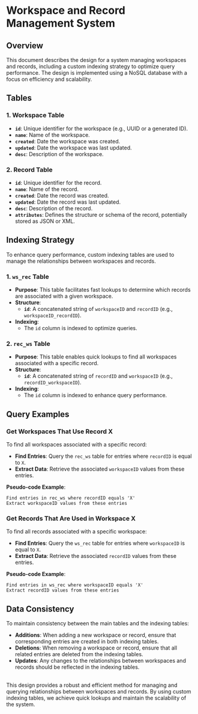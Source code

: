 # Workspace and Record Management System

## Overview

This document describes the design for a system managing workspaces and records, including a custom indexing strategy to optimize query performance. The design is implemented using a NoSQL database with a focus on efficiency and scalability.

## Tables

### 1. Workspace Table

- **`id`**: Unique identifier for the workspace (e.g., UUID or a generated ID).
- **`name`**: Name of the workspace.
- **`created`**: Date the workspace was created.
- **`updated`**: Date the workspace was last updated.
- **`desc`**: Description of the workspace.

### 2. Record Table

- **`id`**: Unique identifier for the record.
- **`name`**: Name of the record.
- **`created`**: Date the record was created.
- **`updated`**: Date the record was last updated.
- **`desc`**: Description of the record.
- **`attributes`**: Defines the structure or schema of the record, potentially stored as JSON or XML.

## Indexing Strategy

To enhance query performance, custom indexing tables are used to manage the relationships between workspaces and records.

### 1. `ws_rec` Table

- **Purpose**: This table facilitates fast lookups to determine which records are associated with a given workspace.
- **Structure**:
  - **`id`**: A concatenated string of `workspaceID` and `recordID` (e.g., `workspaceID_recordID`).
- **Indexing**:
  - The `id` column is indexed to optimize queries.

### 2. `rec_ws` Table

- **Purpose**: This table enables quick lookups to find all workspaces associated with a specific record.
- **Structure**:
  - **`id`**: A concatenated string of `recordID` and `workspaceID` (e.g., `recordID_workspaceID`).
- **Indexing**:
  - The `id` column is indexed to enhance query performance.

## Query Examples

### Get Workspaces That Use Record X

To find all workspaces associated with a specific record:
- **Find Entries**: Query the `rec_ws` table for entries where `recordID` is equal to `X`.
- **Extract Data**: Retrieve the associated `workspaceID` values from these entries.

**Pseudo-code Example**:
```
Find entries in rec_ws where recordID equals 'X'
Extract workspaceID values from these entries
```

### Get Records That Are Used in Workspace X

To find all records associated with a specific workspace:
- **Find Entries**: Query the `ws_rec` table for entries where `workspaceID` is equal to `X`.
- **Extract Data**: Retrieve the associated `recordID` values from these entries.

**Pseudo-code Example**:
```
Find entries in ws_rec where workspaceID equals 'X'
Extract recordID values from these entries
```

## Data Consistency

To maintain consistency between the main tables and the indexing tables:

- **Additions**: When adding a new workspace or record, ensure that corresponding entries are created in both indexing tables.
- **Deletions**: When removing a workspace or record, ensure that all related entries are deleted from the indexing tables.
- **Updates**: Any changes to the relationships between workspaces and records should be reflected in the indexing tables.

<br>
This design provides a robust and efficient method for managing and querying relationships between workspaces and records. By using custom indexing tables, we achieve quick lookups and maintain the scalability of the system.
